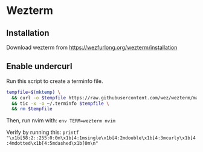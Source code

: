 # Wezterm

## Installation

Download wezterm from https://wezfurlong.org/wezterm/installation

## Enable undercurl

Run this script to create a terminfo file.

```sh
tempfile=$(mktemp) \
  && curl -o $tempfile https://raw.githubusercontent.com/wez/wezterm/master/termwiz/data/wezterm.terminfo \
  && tic -x -o ~/.terminfo $tempfile \
  && rm $tempfile
```

Then, run nvim with: `env TERM=wezterm nvim`

Verify by running this: `printf "\x1b[58:2::255:0:0m\x1b[4:1msingle\x1b[4:2mdouble\x1b[4:3mcurly\x1b[4:4mdotted\x1b[4:5mdashed\x1b[0m\n"`
